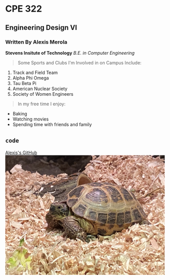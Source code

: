 # CPE 322
## Engineering Design VI
### Written By Alexis Merola

**Stevens Insitute of Technology**
*B.E. in Computer Engineering*

> Some Sports and Clubs I'm Involved in on Campus Include:

1. Track and Field Team
2. Alpha Phi Omega
3. Tau Beta Pi
4. American Nuclear Society
5. Society of Women Engineers

> In my free time I enjoy:
- Baking
- Watching movies
- Spending time with friends and family
  
`code`
---
[Alexis's GitHub]([https://www.example.com](https://github.com/alexismerola/CPE322.git))
![alt text](IMG_5890.jpg)
